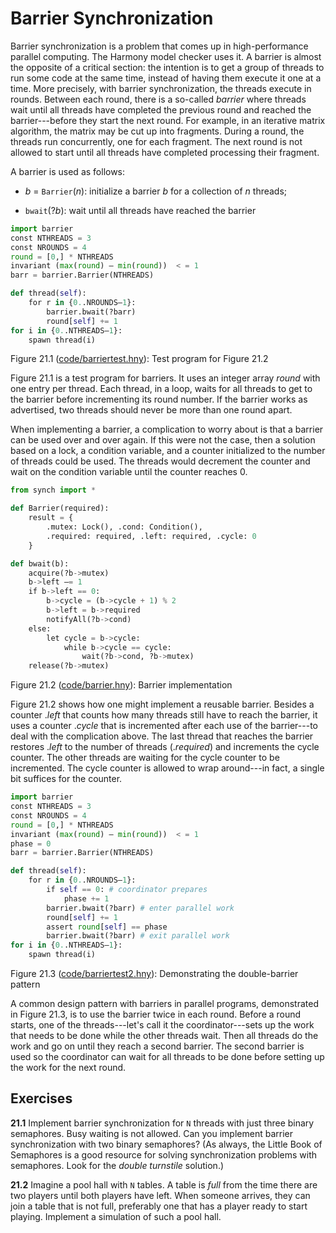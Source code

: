 
# Barrier Synchronization 

Barrier synchronization is a problem that comes up in high-performance
parallel computing. The Harmony model checker uses it. A barrier is
almost the opposite of a critical section: the intention is to get a
group of threads to run some code at the same time, instead of having
them execute it one at a time. More precisely, with barrier
synchronization, the threads execute in rounds. Between each round,
there is a so-called *barrier* where threads wait until all threads have
completed the previous round and reached the barrier---before they start
the next round. For example, in an iterative matrix algorithm, the
matrix may be cut up into fragments. During a round, the threads run
concurrently, one for each fragment. The next round is not allowed to
start until all threads have completed processing their fragment.

A barrier is used as follows:

-   *b* = `Barrier`(*n*): initialize a barrier *b* for a collection of
    *n* threads;

-   `bwait`(?*b*): wait until all threads have reached the barrier

```python title="barriertest.hny"
import barrier
const NTHREADS = 3
const NROUNDS = 4
round = [0,] * NTHREADS
invariant (max(round) – min(round))  < = 1
barr = barrier.Barrier(NTHREADS)

def thread(self):
    for r in {0..NROUNDS–1}:
        barrier.bwait(?barr)
        round[self] += 1
for i in {0..NTHREADS–1}:
    spawn thread(i)
```

<figcaption>Figure 21.1 (<a href=https://harmony.cs.cornell.edu/code/barriertest.hny>code/barriertest.hny</a>): 
Test program for Figure 21.2 </figcaption>

Figure 21.1 is a test program for barriers. It uses an integer
array *round* with one entry per thread. Each thread, in a loop, waits
for all threads to get to the barrier before incrementing its round
number. If the barrier works as advertised, two threads should never be
more than one round apart.

When implementing a barrier, a complication to worry about is that a
barrier can be used over and over again. If this were not the case, then
a solution based on a lock, a condition variable, and a counter
initialized to the number of threads could be used. The threads would
decrement the counter and wait on the condition variable until the
counter reaches 0.

```python title="barrier.hny"
from synch import *

def Barrier(required):
    result = {
        .mutex: Lock(), .cond: Condition(),
        .required: required, .left: required, .cycle: 0
    }

def bwait(b):
    acquire(?b->mutex)
    b->left –= 1
    if b->left == 0:
        b->cycle = (b->cycle + 1) % 2
        b->left = b->required
        notifyAll(?b->cond)
    else:
        let cycle = b->cycle:
            while b->cycle == cycle:
                wait(?b->cond, ?b->mutex)
    release(?b->mutex)
```

<figcaption>Figure 21.2 (<a href=https://harmony.cs.cornell.edu/code/barrier.hny>code/barrier.hny</a>): 
Barrier implementation </figcaption>

Figure 21.2 shows how one might implement a reusable barrier.
Besides a counter .*left* that counts how many threads still have to
reach the barrier, it uses a counter .*cycle* that is incremented after
each use of the barrier---to deal with the complication above. The last
thread that reaches the barrier restores .*left* to the number of
threads (.*required*) and increments the cycle counter. The other
threads are waiting for the cycle counter to be incremented. The cycle
counter is allowed to wrap around---in fact, a single bit suffices for
the counter.

```python title="barriertest2.hny"
import barrier
const NTHREADS = 3
const NROUNDS = 4
round = [0,] * NTHREADS
invariant (max(round) – min(round))  < = 1
phase = 0
barr = barrier.Barrier(NTHREADS)

def thread(self):
    for r in {0..NROUNDS–1}:
        if self == 0: # coordinator prepares
            phase += 1
        barrier.bwait(?barr) # enter parallel work
        round[self] += 1
        assert round[self] == phase
        barrier.bwait(?barr) # exit parallel work
for i in {0..NTHREADS–1}:
    spawn thread(i)
```

<figcaption>Figure 21.3 (<a href=https://harmony.cs.cornell.edu/code/barriertest2.hny>code/barriertest2.hny</a>): 
Demonstrating the double-barrier pattern </figcaption>

A common design pattern with barriers in parallel programs, demonstrated
in Figure 21.3, is to use the barrier twice in each round.
Before a round starts, one of the threads---let's call it the
coordinator---sets up the work that needs to be done while the other
threads wait. Then all threads do the work and go on until they reach a
second barrier. The second barrier is used so the coordinator can wait
for all threads to be done before setting up the work for the next
round.

## Exercises 


**21.1** Implement barrier synchronization for `N` threads with just three binary
semaphores. Busy waiting is not allowed. Can you implement barrier
synchronization with two binary semaphores? (As always, the Little Book
of Semaphores is a good resource for solving synchronization
problems with semaphores. Look for the *double turnstile* solution.)

**21.2** Imagine a pool hall with `N` tables. A table is *full* from the time
there are two players until both players have left. When someone
arrives, they can join a table that is not full, preferably one that has
a player ready to start playing. Implement a simulation of such a pool
hall.

